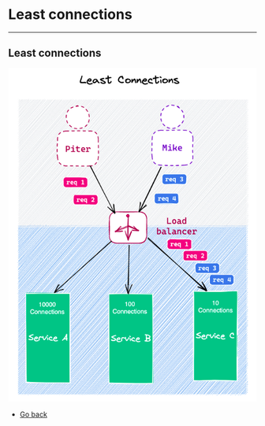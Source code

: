 # Least connections
---
## Least connections

![Least connections](https://raw.githubusercontent.com/AndersDeath/holy-theory/main/images/22-least-connections.png)

* [Go back](../readme.md)